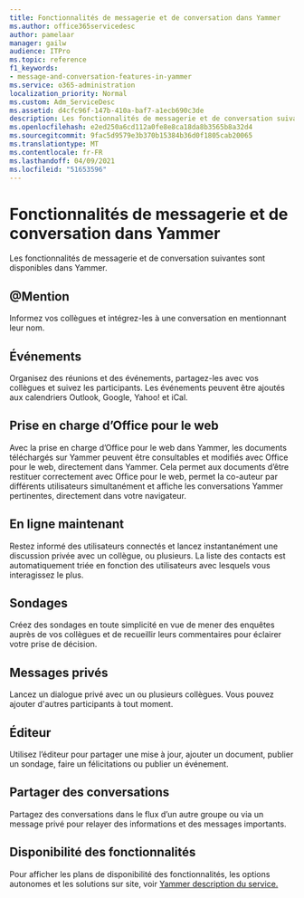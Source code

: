 ```yaml
---
title: Fonctionnalités de messagerie et de conversation dans Yammer
ms.author: office365servicedesc
author: pamelaar
manager: gailw
audience: ITPro
ms.topic: reference
f1_keywords:
- message-and-conversation-features-in-yammer
ms.service: o365-administration
localization_priority: Normal
ms.custom: Adm_ServiceDesc
ms.assetid: d4cfc96f-147b-410a-baf7-a1ecb690c3de
description: Les fonctionnalités de messagerie et de conversation suivantes sont disponibles dans Yammer.
ms.openlocfilehash: e2ed250a6cd112a0fe8e8ca18da8b3565b8a32d4
ms.sourcegitcommit: 9fac5d9579e3b370b15384b36d0f1805cab20065
ms.translationtype: MT
ms.contentlocale: fr-FR
ms.lasthandoff: 04/09/2021
ms.locfileid: "51653596"
---
```

# <a name="message-and-conversation-features-in-yammer"></a>Fonctionnalités de messagerie et de conversation dans Yammer

Les fonctionnalités de messagerie et de conversation suivantes sont disponibles dans Yammer.
  
## <a name="mention"></a>@Mention

Informez vos collègues et intégrez-les à une conversation en mentionnant leur nom.

## <a name="events"></a>Événements

Organisez des réunions et des événements, partagez-les avec vos collègues et suivez les participants. Les événements peuvent être ajoutés aux calendriers Outlook, Google, Yahoo! et iCal.
  
## <a name="office-for-the-web-support"></a>Prise en charge d’Office pour le web

Avec la prise en charge d’Office pour le web dans Yammer, les documents téléchargés sur Yammer peuvent être consultables et modifiés avec Office pour le web, directement dans Yammer. Cela permet aux documents d’être restituer correctement avec Office pour le web, permet la co-auteur par différents utilisateurs simultanément et affiche les conversations Yammer pertinentes, directement dans votre navigateur.

## <a name="online-now"></a>En ligne maintenant

Restez informé des utilisateurs connectés et lancez instantanément une discussion privée avec un collègue, ou plusieurs. La liste des contacts est automatiquement triée en fonction des utilisateurs avec lesquels vous interagissez le plus.

## <a name="polls"></a>Sondages

Créez des sondages en toute simplicité en vue de mener des enquêtes auprès de vos collègues et de recueillir leurs commentaires pour éclairer votre prise de décision.
  
## <a name="private-messages"></a>Messages privés

Lancez un dialogue privé avec un ou plusieurs collègues. Vous pouvez ajouter d'autres participants à tout moment.

## <a name="publisher"></a>Éditeur

Utilisez l’éditeur pour partager une mise à jour, ajouter un document, publier un sondage, faire un félicitations ou publier un événement.
    
## <a name="share-conversations"></a>Partager des conversations

Partagez des conversations dans le flux d’un autre groupe ou via un message privé pour relayer des informations et des messages importants.
  
## <a name="feature-availability"></a>Disponibilité des fonctionnalités

Pour afficher les plans de disponibilité des fonctionnalités, les options autonomes et les solutions sur site, voir [Yammer description du service.](yammer-service-description.md)
  